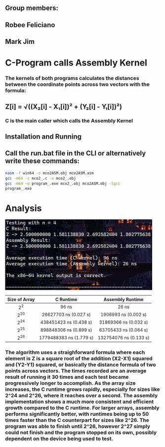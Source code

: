 ## Group members:
## Robee Feliciano
## Mark Jim

# C-Program calls Assembly Kernel

### The kernels of both programs calculates the distances between the coordinate points across two vectors with the formula:
## Z[i] = √((X₂[i] - X₁[i])² + (Y₂[i] - Y₁[i])²)

### C is the main caller which calls the Assembly Kernel

## Installation and Running

## Call the run.bat file in the CLI or alternatively write these commands:

```bash
nasm -f win64 -o mco2ASM.obj mco2ASM.asm
gcc -m64 -c mco2_.c -o mco2_.obj
gcc -m64 -o program_.exe mco2_.obj mco2ASM.obj -lgcc
program_.exe
```

# Analysis

![alt text](lbyarchss.png)

| Size of Array |   C Runtime   | Assembly Runtime |
|:-------------:|:-------------:|:----------------:|
| $2^2$ |  96 ns   | 26 ns |
| $2^{20}$ |   26627703 ns (0.027 s)   | 1906993 ns (0.002 s) |
| $2^{24}$ |   438451423 ns (0.438 s)   | 31869366 ns (0.032 s) |
| $2^{25}$ |   898848306 ns (0.899 s)  | 63705433 ns (0.064 s) |
| $2^{26}$ |   1779488383 ns (1.779 s)   | 132754076 ns (0.133 s) |

### The algorithm uses a straighforward formula where each element is Z is a square root of the addition (X2-X1) squared and (Y2-Y1) squared, or basically the distance formula of two points across vectors. The times recorded are an average result of running it 30 times and each test became progressively longer to accomplish. As the array size increases, the C runtime grows rapidly, especially for sizes like 2^24 and 2^26, where it reaches over a second. The assembly implementation shows a much more consistent and efficient growth compared to the C runtime. For larger arrays, assembly performs significantly better, with runtimes being up to 50 times faster than the C counterpart for sizes like 2^26. The program was able to finish until 2^26, however 2^27 simply could not finish and the program stopped on its own, possibly dependent on the device being used to test.
